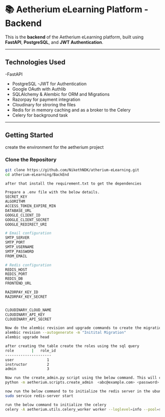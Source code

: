 # 📚 Aetherium eLearning Platform - Backend

This is the **backend** of the Aetherium eLearning platform, built using **FastAPI**, **PostgreSQL**, and **JWT Authentication**.

---

## Technologies Used

-FastAPI
- PostgreSQL
-JWT for Authentication
- Google OAuth with Authlib
- SQLAlchemy & Alembic for ORM and Migrations
- Razorpay for payment integration
- Cloudinary for stroring the files
- Redis for in memory caching and as a broker to the Celery
- Celery for background task
---

## Getting Started
create the environment for the aetherium project
### Clone the Repository

```bash
git clone https://github.com/NikethNDK/atherium-eLearning.git
cd atherium-eLearning/BackEnd

after that install the requirement.txt to get the dependencies

Prepare a .env file with the below details.
SECRET_KEY
ALGORITHM
ACCESS_TOKEN_EXPIRE_MIN
DATABASE_URL
GOOGLE_CLIENT_ID
GOOGLE_CLIENT_SECRET
GOOGLE_REDIRECT_URI

# Email configuration
SMTP_SERVER
SMTP_PORT
SMTP_USERNAME
SMTP_PASSWORD
FROM_EMAIL

# Redis configuration
REDIS_HOST
REDIS_PORT
REDIS_DB
FRONTEND_URL

RAZORPAY_KEY_ID
RAZORPAY_KEY_SECRET


CLOUDINARY_CLOUD_NAME
CLOUDINARY_API_KEY
CLOUDINARY_API_SECRET

Now do the alembic revision and upgrade commands to create the migration history and database update. using the below commands
alembic revision --autogenerate -m "Initital Migration"
alembic upgrade head

after creating the table create the roles using the sql query
role        |   role_id
---------------------
user               1
instructor         2
admin              3

Now run the create_admin.py script using the below command. This will create teh admin user with the given email and password
python -m aetherium.scripts.create_admin  <abc@example.com> <password>

now run the below command to to initialize the redis server in the ubuntu wsl
sudo service redis-server start 

run the below command to initialize the celery
celery -A aetherium.utils.celery_worker worker --loglevel=info --pool=solo

